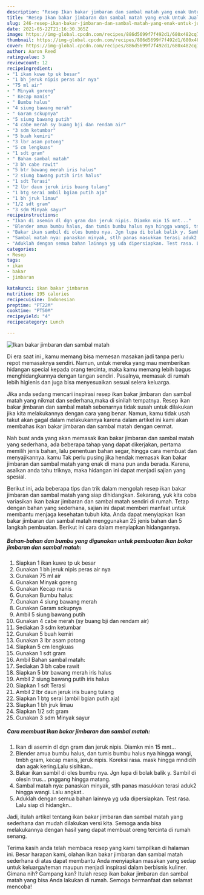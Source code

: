```yaml
---
description: "Resep Ikan bakar jimbaran dan sambal matah yang enak Untuk Jualan"
title: "Resep Ikan bakar jimbaran dan sambal matah yang enak Untuk Jualan"
slug: 246-resep-ikan-bakar-jimbaran-dan-sambal-matah-yang-enak-untuk-jualan
date: 2021-05-22T21:16:30.365Z
image: https://img-global.cpcdn.com/recipes/886d5699f7f492d1/680x482cq70/ikan-bakar-jimbaran-dan-sambal-matah-foto-resep-utama.jpg
thumbnail: https://img-global.cpcdn.com/recipes/886d5699f7f492d1/680x482cq70/ikan-bakar-jimbaran-dan-sambal-matah-foto-resep-utama.jpg
cover: https://img-global.cpcdn.com/recipes/886d5699f7f492d1/680x482cq70/ikan-bakar-jimbaran-dan-sambal-matah-foto-resep-utama.jpg
author: Aaron Reed
ratingvalue: 3
reviewcount: 12
recipeingredient:
- "1 ikan kuwe tp uk besar"
- "1 bh jeruk nipis peras air nya"
- "75 ml air"
- " Minyak goreng"
- " Kecap manis"
- " Bumbu halus"
- "4 siung bawang merah"
- " Garam sckupnya"
- "5 siung bawang putih"
- "4 cabe merah sy buang bji dan rendam air"
- "3 sdm ketumbar"
- "5 buah kemiri"
- "3 lbr asam potong"
- "5 cm lengkuas"
- "1 sdt gram"
- " Bahan sambal matah"
- "3 bh cabe rawit"
- "5 btr bawang merah iris halus"
- "2 siung bawang putih iris halus"
- "1 sdt Terasi"
- "2 lbr daun jeruk iris buang tulang"
- "1 btg serai ambil bgian putih aja"
- "1 bh jruk limau"
- "1/2 sdt gram"
- "3 sdm Minyak sayur"
recipeinstructions:
- "Ikan di asemin dl dgn gram dan jeruk nipis. Diamkn min 15 mnt..."
- "Blender amua bumbu halus, dan tumis bumbu halus nya hingga wangi, tmbh gram, kecap manis, jeruk nipis. Koreksi rasa. mask hingga mndidih dan agak kering.Lalu sisihkan.."
- "Bakar ikan sambil di oles bumbu nya. Jgn lupa di bolak balik y. Sambil di olesin trus... pnggang hingga matang."
- "Sambal matah nya: panaskan minyak, stlh panas masukkan terasi aduk2 hingga wangi. Lalu angkat.."
- "Aduklah dengan semua bahan lainnya yg uda dipersiapkan. Test rasa. Lalu siap di hidangkn.."
categories:
- Resep
tags:
- ikan
- bakar
- jimbaran

katakunci: ikan bakar jimbaran 
nutrition: 195 calories
recipecuisine: Indonesian
preptime: "PT22M"
cooktime: "PT50M"
recipeyield: "4"
recipecategory: Lunch

---
```



![Ikan bakar jimbaran dan sambal matah](https://img-global.cpcdn.com/recipes/886d5699f7f492d1/680x482cq70/ikan-bakar-jimbaran-dan-sambal-matah-foto-resep-utama.jpg)

Di era  saat ini , kamu memang bisa memesan masakan jadi tanpa perlu repot memasaknya sendiri. Namun, untuk mereka yang mau memberikan hidangan special kepada orang tercinta, maka kamu memang lebih bagus menghidangkannya dengan tangan sendiri. Pasalnya, memasak di rumah lebih higienis dan juga bisa menyesuaikan sesuai selera keluarga.

Jika anda sedang mencari inspirasi resep ikan bakar jimbaran dan sambal matah yang nikmat dan sederhana,maka di sinilah tempatnya. Resep ikan bakar jimbaran dan sambal matah  sebenarnya tidak susah untuk dilakukan jika kita melakukannya dengan cara yang benar. Namun, kamu tidak usah takut akan gagal dalam melakukannya 
karena dalam artikel ini kami akan membahas ikan bakar jimbaran dan sambal matah dengan cermat.  



Nah buat anda yang akan memasak ikan bakar jimbaran dan sambal matah yang sederhana, ada beberapa tahap yang dapat dikerjakan, pertama memilih jenis bahan, lalu penentuan bahan segar, hingga cara membuat dan menyajikannya. kamu Tak perlu pusing jika hendak memasak ikan bakar jimbaran dan sambal matah yang enak di mana pun anda berada. Karena, asalkan anda  tahu triknya, maka hidangan ini dapat menjadi sajian yang spesial.

Berikut ini, ada beberapa tips dan trik dalam mengolah resep ikan bakar jimbaran dan sambal matah yang siap dihidangkan. Sekarang, yuk kita coba variasikan ikan bakar jimbaran dan sambal matah sendiri di rumah. Tetap dengan bahan yang sederhana, sajian ini dapat memberi manfaat untuk membantu menjaga kesehatan tubuh kita. Anda dapat menyiapkan Ikan bakar jimbaran dan sambal matah menggunakan 25 jenis bahan dan 5 langkah pembuatan. Berikut ini cara dalam menyiapkan hidangannya.

<!--inarticleads1-->

##### Bahan-bahan dan bumbu yang digunakan untuk pembuatan Ikan bakar jimbaran dan sambal matah:

1. Siapkan 1 ikan kuwe tp uk besar
1. Gunakan 1 bh jeruk nipis peras air nya
1. Gunakan 75 ml air
1. Gunakan  Minyak goreng
1. Gunakan  Kecap manis
1. Gunakan  Bumbu halus:
1. Gunakan 4 siung bawang merah
1. Gunakan  Garam sckupnya
1. Ambil 5 siung bawang putih
1. Gunakan 4 cabe merah (sy buang bji dan rendam air)
1. Sediakan 3 sdm ketumbar
1. Gunakan 5 buah kemiri
1. Gunakan 3 lbr asam potong
1. Siapkan 5 cm lengkuas
1. Gunakan 1 sdt gram
1. Ambil  Bahan sambal matah:
1. Sediakan 3 bh cabe rawit
1. Siapkan 5 btr bawang merah iris halus
1. Ambil 2 siung bawang putih iris halus
1. Siapkan 1 sdt Terasi
1. Ambil 2 lbr daun jeruk iris buang tulang
1. Siapkan 1 btg serai (ambil bgian putih aja)
1. Siapkan 1 bh jruk limau
1. Siapkan 1/2 sdt gram
1. Gunakan 3 sdm Minyak sayur




<!--inarticleads2-->

##### Cara membuat Ikan bakar jimbaran dan sambal matah:

1. Ikan di asemin dl dgn gram dan jeruk nipis. Diamkn min 15 mnt...
1. Blender amua bumbu halus, dan tumis bumbu halus nya hingga wangi, tmbh gram, kecap manis, jeruk nipis. Koreksi rasa. mask hingga mndidih dan agak kering.Lalu sisihkan..
1. Bakar ikan sambil di oles bumbu nya. Jgn lupa di bolak balik y. Sambil di olesin trus... pnggang hingga matang.
1. Sambal matah nya: panaskan minyak, stlh panas masukkan terasi aduk2 hingga wangi. Lalu angkat..
1. Aduklah dengan semua bahan lainnya yg uda dipersiapkan. Test rasa. Lalu siap di hidangkn..




Jadi, itulah artikel tentang  ikan bakar jimbaran dan sambal matah  yang sederhana dan mudah dilakukan versi kita. Semoga anda bisa melakukannya dengan hasil yang dapat membuat oreng tercinta di rumah senang. 

Terima kasih anda telah membaca resep yang kami tampilkan di halaman ini. Besar harapan kami, olahan  Ikan bakar jimbaran dan sambal matah sederhana di atas dapat membantu Anda menyiapkan masakan yang sedap untuk keluarga/teman maupun menjadi inspirasi dalam berbisnis kuliner. Gimana nih? Gampang kan? Itulah resep ikan bakar jimbaran dan sambal matah yang bisa Anda lakukan di rumah. Semoga bermanfaat dan selamat mencoba!

